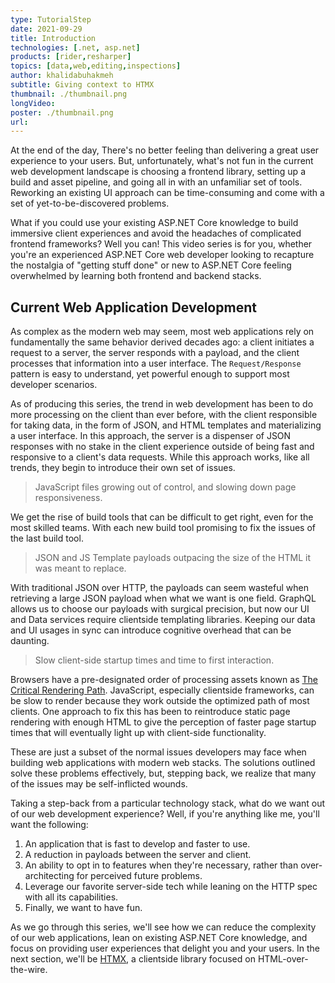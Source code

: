 ```yaml
---
type: TutorialStep
date: 2021-09-29
title: Introduction
technologies: [.net, asp.net]
products: [rider,resharper]
topics: [data,web,editing,inspections]
author: khalidabuhakmeh
subtitle: Giving context to HTMX
thumbnail: ./thumbnail.png
longVideo:
poster: ./thumbnail.png
url: 
---
```


At the end of the day, There's no better feeling than delivering a great user experience to your users. But, unfortunately, what's not fun in the current web development landscape is choosing a frontend library, setting up a build and asset pipeline, and going all in with an unfamiliar set of tools. Reworking an existing UI approach can be time-consuming and come with a set of yet-to-be-discovered problems.

What if you could use your existing ASP.NET Core knowledge to build immersive client experiences and avoid the headaches of complicated frontend frameworks? Well you can! This video series is for you, whether you're an experienced ASP.NET Core web developer looking to recapture the nostalgia of "getting stuff done" or new to ASP.NET Core feeling overwhelmed by learning both frontend and backend stacks.

## Current Web Application Development 

As complex as the modern web may seem, most web applications rely on fundamentally the same behavior derived decades ago: a client initiates a request to a server, the server responds with a payload, and the client processes that information into a user interface. The `Request/Response` pattern is easy to understand, yet powerful enough to support most developer scenarios.

As of producing this series, the trend in web development has been to do more processing on the client than ever before, with the client responsible for taking data, in the form of JSON, and HTML templates and materializing a user interface. In this approach, the server is a dispenser of JSON responses with no stake in the client experience outside of being fast and responsive to a client's data requests. While this approach works, like all trends, they begin to introduce their own set of issues.

> JavaScript files growing out of control, and slowing down page responsiveness.

We get the rise of build tools that can be difficult to get right, even for the most skilled teams. With each new build tool promising to fix the issues of the last build tool.

> JSON and JS Template payloads outpacing the size of the HTML it was meant to replace.

With traditional JSON over HTTP, the payloads can seem wasteful when retrieving a large JSON payload when what we want is one field. GraphQL allows us to choose our payloads with surgical precision, but now our UI and Data services require clientside templating libraries. Keeping our data and UI usages in sync can introduce cognitive overhead that can be daunting. 

> Slow client-side startup times and time to first interaction.

Browsers have a pre-designated order of processing assets known as [The Critical Rendering Path](https://developers.google.com/web/fundamentals/performance/critical-rendering-path/constructing-the-object-model). JavaScript, especially clientside frameworks, can be slow to render because they work outside the optimized path of most clients. One approach to fix this has been to reintroduce static page rendering with enough HTML to give the perception of faster page startup times that will eventually light up with client-side functionality.

These are just a subset of the normal issues developers may face when building web applications with modern web stacks. The solutions outlined solve these problems effectively, but, stepping back, we realize that many of the issues may be self-inflicted wounds.

Taking a step-back from a particular technology stack, what do we want out of our web development experience? Well, if you're anything like me, you'll want the following:

1. An application that is fast to develop and faster to use.
2. A reduction in payloads between the server and client.
3. An ability to opt in to features when they're necessary, rather than over-architecting for perceived future problems.
4. Leverage our favorite server-side tech while leaning on the HTTP spec with all its capabilities.
5. Finally, we want to have fun.

As we go through this series, we'll see how we can reduce the complexity of our web applications, lean on existing ASP.NET Core knowledge, and focus on providing user experiences that delight you and your users. In the next section, we'll be [HTMX](https://htmx.org), a clientside library focused on HTML-over-the-wire.